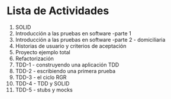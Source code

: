 # Lista de Actividades

1. SOLID
2. Introducción a las pruebas en software -parte 1
3. Introducción a las pruebas en software -parte 2 - domiciliaria
4. Historias de usuario y criterios de aceptación
5. Proyecto ejemplo total
6. Refactorización
5. TDD-1 - construyendo una aplicación TDD
6. TDD-2 - escribiendo una primera prueba
7. TDD-3 - el ciclo RGR
8. TDD-4 - TDD y SOLID
9. TDD-5 - stubs y mocks
